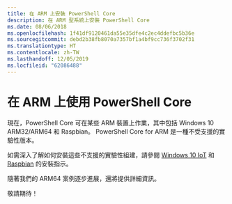 ```yaml
---
title: 在 ARM 上安裝 PowerShell Core
description: 在 ARM 型系統上安裝 PowerShell Core
ms.date: 08/06/2018
ms.openlocfilehash: 1f41df9120461da55e35dfe4c2ec4ddefbc5b36e
ms.sourcegitcommit: debd2b38fb8070a7357bf1a4bf9cc736f3702f31
ms.translationtype: HT
ms.contentlocale: zh-TW
ms.lasthandoff: 12/05/2019
ms.locfileid: "62086488"
---
```

# <a name="powershell-core-on-arm"></a>在 ARM 上使用 PowerShell Core

現在，PowerShell Core 可在某些 ARM 裝置上作業，其中包括 Windows 10 ARM32/ARM64 和 Raspbian。
PowerShell Core for ARM 是一種不受支援的實驗性版本。

如需深入了解如何安裝這些不支援的實驗性組建，請參閱 [Windows 10 IoT](installing-powershell-core-on-windows.md#deploying-on-windows-iot) 和 [Raspbian](installing-powershell-core-on-linux.md#raspbian) 的安裝指示。

隨著我們的 ARM64 案例逐步進展，還將提供詳細資訊。

敬請期待！
